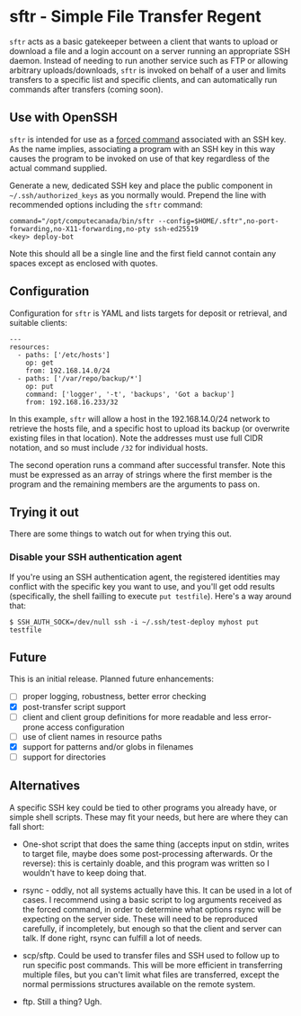 # sftr - Simple File Transfer Regent

`sftr` acts as a basic gatekeeper between a client that wants to upload or
download a file and a login account on a server running an appropriate SSH
daemon.  Instead of needing to run another service such as FTP or allowing
arbitrary uploads/downloads, `sftr` is invoked on behalf of a user and limits
transfers to a specific list and specific clients, and can automatically run
commands after transfers (coming soon).

## Use with OpenSSH

`sftr` is intended for use as a [forced
command](https://man.openbsd.org/sshd#command=_command_) associated with an
SSH key.  As the name implies, associating a program with an SSH key in this
way causes the program to be invoked on use of that key regardless of the
actual command supplied.

Generate a new, dedicated SSH key and place the public component in
`~/.ssh/authorized_keys` as you normally would.  Prepend the line with
recommended options including the `sftr` command:

```
command="/opt/computecanada/bin/sftr --config=$HOME/.sftr",no-port-forwarding,no-X11-forwarding,no-pty ssh-ed25519
<key> deploy-bot
```

Note this should all be a single line and the first field cannot contain any
spaces except as enclosed with quotes.

## Configuration

Configuration for `sftr` is YAML and lists targets for deposit or retrieval,
and suitable clients:

```
---
resources:
  - paths: ['/etc/hosts']
    op: get
    from: 192.168.14.0/24
  - paths: ['/var/repo/backup/*']
    op: put
    command: ['logger', '-t', 'backups', 'Got a backup']
    from: 192.168.16.233/32
```

In this example, `sftr` will allow a host in the 192.168.14.0/24 network to
retrieve the hosts file, and a specific host to upload its backup (or
overwrite existing files in that location).  Note the addresses must use full
CIDR notation, and so must include `/32` for individual hosts.

The second operation runs a command after successful transfer.  Note this must
be expressed as an array of strings where the first member is the program and
the remaining members are the arguments to pass on.

## Trying it out

There are some things to watch out for when trying this out.

### Disable your SSH authentication agent

If you're using an SSH authentication agent, the registered identities may
conflict with the specific key you want to use, and you'll get odd results
(specifically, the shell failling to execute `put testfile`).  Here's a way
around that:

```
$ SSH_AUTH_SOCK=/dev/null ssh -i ~/.ssh/test-deploy myhost put testfile
```

## Future

This is an initial release.  Planned future enhancements:

* [ ] proper logging, robustness, better error checking
* [x] post-transfer script support
* [ ] client and client group definitions for more readable and less error-prone
  access configuration
* [ ] use of client names in resource paths
* [x] support for patterns and/or globs in filenames
* [ ] support for directories

## Alternatives

A specific SSH key could be tied to other programs you already have, or simple
shell scripts.  These may fit your needs, but here are where they can fall
short:

* One-shot script that does the same thing (accepts input on stdin, writes to
  target file, maybe does some post-processing afterwards.  Or the reverse):
  this is certainly doable, and this program was written so I wouldn't have to
  keep doing that.

* rsync - oddly, not all systems actually have this.  It can be used in a lot
  of cases.  I recommend using a basic script to log arguments received as the
  forced command, in order to determine what options rsync will be expecting on
  the server side.  These will need to be reproduced carefully, if
  incompletely, but enough so that the client and server can talk.  If done
  right, rsync can fulfill a lot of needs.

* scp/sftp.  Could be used to transfer files and SSH used to follow up to run
  specific post commands.  This will be more efficient in transferring multiple
  files, but you can't limit what files are transferred, except the normal
  permissions structures available on the remote system.

* ftp.  Still a thing?  Ugh.
